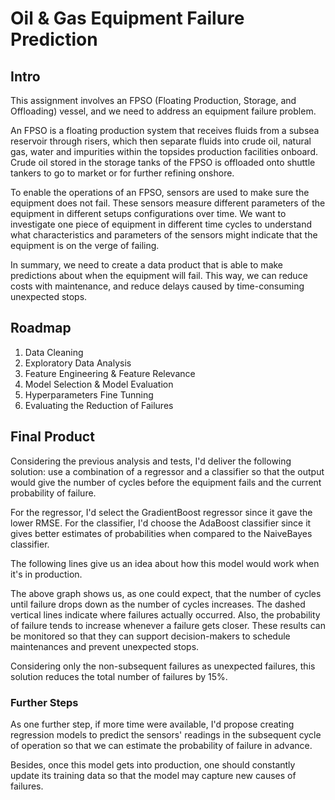 # Oil & Gas Equipment Failure Prediction

[](https://assets.spe.org/dims4/default/516db02/2147483647/strip/true/crop/1024x628+0+0/resize/800x491!/quality/90/?url=http%3A%2F%2Fspe-brightspot.s3.amazonaws.com%2F36%2Fb1%2F54da0536d608e68a8e8e8369b68f%2Fjpt-2020-05-29531hero.jpg)

## Intro
This assignment involves an FPSO (Floating Production, Storage, and Offloading) vessel, and we need to address an equipment failure problem.

An FPSO is a floating production system that receives fluids from a subsea reservoir through risers, which then separate fluids into crude oil, natural gas, water and impurities within the topsides production facilities onboard. Crude oil stored in the storage tanks of the FPSO is offloaded onto shuttle tankers to go to market or for further refining onshore.

To enable the operations of an FPSO, sensors are used to make sure the equipment does not fail. These sensors measure different parameters of the equipment in different setups configurations over time. We want to investigate one piece of equipment in different time cycles to understand what characteristics and parameters of the sensors might indicate that the equipment is on the verge of failing.

In summary, we need to create a data product that is able to make predictions about when the equipment will fail. This way, we can reduce costs with maintenance, and reduce delays caused by time-consuming unexpected stops.


## Roadmap

1) Data Cleaning
2) Exploratory Data Analysis
3) Feature Engineering & Feature Relevance
4) Model Selection & Model Evaluation
5) Hyperparameters Fine Tunning 
6) Evaluating the Reduction of Failures

## Final Product
Considering the previous analysis and tests, I'd deliver the following solution: use a combination of a regressor and a classifier so that the output would give the number of cycles before the equipment fails and the current probability of failure.

For the regressor, I'd select the GradientBoost regressor since it gave the lower RMSE. For the classifier, I'd choose the AdaBoost classifier since it gives better estimates of probabilities when compared to the NaiveBayes classifier.

The following lines give us an idea about how this model would work when it's in production.

[](https://i.ibb.co/Sc6ntjp/ndice.png)


The above graph shows us, as one could expect, that the number of cycles until failure drops down as the number of cycles increases. The dashed vertical lines indicate where failures actually occurred. Also, the probability of failure tends to increase whenever a failure gets closer. These results can be monitored so that they can support decision-makers to schedule maintenances and prevent unexpected stops.

Considering only the non-subsequent failures as unexpected failures, this solution reduces the total number of failures by 15%.

### Further Steps

As one further step, if more time were available, I'd propose creating regression models to predict the sensors' readings in the subsequent cycle of operation so that we can estimate the probability of failure in advance.

Besides, once this model gets into production, one should constantly update its training data so that the model may capture new causes of failures.
